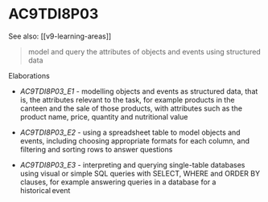 
# AC9TDI8P03 

See also: [[v9-learning-areas]]

> model and query the attributes of objects and events using structured data

Elaborations


- _AC9TDI8P03_E1_ - modelling objects and events as structured data, that is, the attributes relevant to the task, for example products in the canteen and the sale of those products, with attributes such as the product name, price, quantity and nutritional value

- _AC9TDI8P03_E2_ - using a spreadsheet table to model objects and events, including choosing appropriate formats for each column, and filtering and sorting rows to answer questions

- _AC9TDI8P03_E3_ - interpreting and querying single-table databases using visual or simple SQL queries with SELECT, WHERE and ORDER BY clauses, for example answering queries in a database for a historical event

